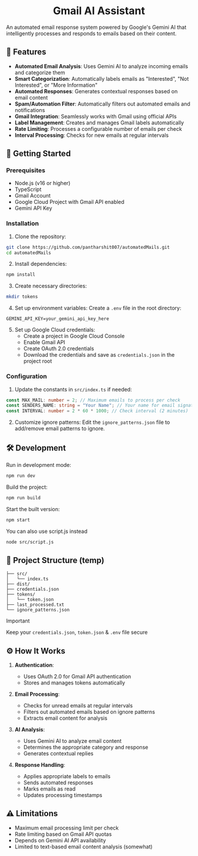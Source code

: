 <h1 align="center">Gmail AI Assistant</h1>

An automated email response system powered by Google's Gemini AI that intelligently processes and responds to emails based on their content.

## 🌟 Features

- **Automated Email Analysis**: Uses Gemini AI to analyze incoming emails and categorize them
- **Smart Categorization**: Automatically labels emails as "Interested", "Not Interested", or "More Information"
- **Automated Responses**: Generates contextual responses based on email content
- **Spam/Automation Filter**: Automatically filters out automated emails and notifications
- **Gmail Integration**: Seamlessly works with Gmail using official APIs
- **Label Management**: Creates and manages Gmail labels automatically
- **Rate Limiting**: Processes a configurable number of emails per check
- **Interval Processing**: Checks for new emails at regular intervals

## 🚀 Getting Started

### Prerequisites

- Node.js (v16 or higher)
- TypeScript
- Gmail Account
- Google Cloud Project with Gmail API enabled
- Gemini API Key

### Installation

1. Clone the repository:

```bash
git clone https://github.com/pantharshit007/automatedMails.git
cd automatedMails
```

2. Install dependencies:

```bash
npm install
```

3. Create necessary directories:

```bash
mkdir tokens
```

4. Set up environment variables:
   Create a `.env` file in the root directory:

```env
GEMINI_API_KEY=your_gemini_api_key_here
```

5. Set up Google Cloud credentials:
   - Create a project in Google Cloud Console
   - Enable Gmail API
   - Create OAuth 2.0 credentials
   - Download the credentials and save as `credentials.json` in the project root

### Configuration

1. Update the constants in `src/index.ts` if needed:

```typescript
const MAX_MAIL: number = 2; // Maximum emails to process per check
const SENDERS_NAME: string = "Your Name"; // Your name for email signatures
const INTERVAL: number = 2 * 60 * 1000; // Check interval (2 minutes)
```

2. Customize ignore patterns:
   Edit the `ignore_patterns.json` file to add/remove email patterns to ignore.

## 🛠️ Development

Run in development mode:

```bash
npm run dev
```

Build the project:

```bash
npm run build
```

Start the built version:

```bash
npm start
```

You can also use script.js instead

```bash
node src/script.js
```

## 📁 Project Structure (temp)

```
├── src/
│   └── index.ts
├── dist/
├── credentials.json
├── tokens/
│   └── token.json
├── last_processed.txt
└── ignore_patterns.json
```

> [!IMPORTANT]  
> Keep your `credentials.json`, `token.json` & `.env` file secure

## ⚙️ How It Works

1. **Authentication**:

   - Uses OAuth 2.0 for Gmail API authentication
   - Stores and manages tokens automatically

2. **Email Processing**:

   - Checks for unread emails at regular intervals
   - Filters out automated emails based on ignore patterns
   - Extracts email content for analysis

3. **AI Analysis**:

   - Uses Gemini AI to analyze email content
   - Determines the appropriate category and response
   - Generates contextual replies

4. **Response Handling**:
   - Applies appropriate labels to emails
   - Sends automated responses
   - Marks emails as read
   - Updates processing timestamps

## ⚠️ Limitations

- Maximum email processing limit per check
- Rate limiting based on Gmail API quotas
- Depends on Gemini AI API availability
- Limited to text-based email content analysis (somewhat)
